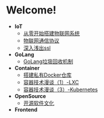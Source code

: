 # Welcome!

* **IoT**
    * [从零开始搭建物联网系统](IoT/building-an-iot-system-from-scratch/article.md)
    * [物联网通信协议](IoT/iot-protocols/article.md)
    * [深入浅出ssl](IoT/dive-into-ssl/article.md)
* **GoLang**
    * [GoLang垃圾回收机制](GoLang/golang-gc/article.md)
* **Container**
    * [搭建私有Docker仓库](Container/deploy-private-docker-registry.md)
    * [容器技术漫谈（1）-LXC](Container/container-lxc/article.md)
    * [容器技术漫谈（3）-Kubernetes](Container/container-kubernetes/article.md)
* **OpenSource**
	* [开源软件文化](OpenSource/open-source-culture/article.md)
* **Frontend**

